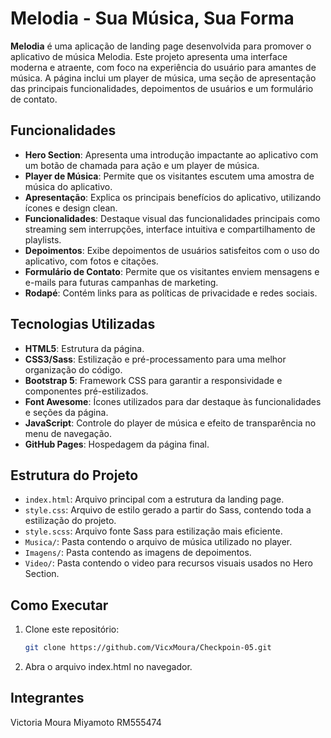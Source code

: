 # Melodia - Sua Música, Sua Forma

**Melodia** é uma aplicação de landing page desenvolvida para promover o aplicativo de música Melodia. Este projeto apresenta uma interface moderna e atraente, com foco na experiência do usuário para amantes de música. A página inclui um player de música, uma seção de apresentação das principais funcionalidades, depoimentos de usuários e um formulário de contato.

## Funcionalidades

- **Hero Section**: Apresenta uma introdução impactante ao aplicativo com um botão de chamada para ação e um player de música.
- **Player de Música**: Permite que os visitantes escutem uma amostra de música do aplicativo.
- **Apresentação**: Explica os principais benefícios do aplicativo, utilizando ícones e design clean.
- **Funcionalidades**: Destaque visual das funcionalidades principais como streaming sem interrupções, interface intuitiva e compartilhamento de playlists.
- **Depoimentos**: Exibe depoimentos de usuários satisfeitos com o uso do aplicativo, com fotos e citações.
- **Formulário de Contato**: Permite que os visitantes enviem mensagens e e-mails para futuras campanhas de marketing.
- **Rodapé**: Contém links para as políticas de privacidade e redes sociais.

## Tecnologias Utilizadas

- **HTML5**: Estrutura da página.
- **CSS3/Sass**: Estilização e pré-processamento para uma melhor organização do código.
- **Bootstrap 5**: Framework CSS para garantir a responsividade e componentes pré-estilizados.
- **Font Awesome**: Ícones utilizados para dar destaque às funcionalidades e seções da página.
- **JavaScript**: Controle do player de música e efeito de transparência no menu de navegação.
- **GitHub Pages**: Hospedagem da página final.

## Estrutura do Projeto

- `index.html`: Arquivo principal com a estrutura da landing page.
- `style.css`: Arquivo de estilo gerado a partir do Sass, contendo toda a estilização do projeto.
- `style.scss`: Arquivo fonte Sass para estilização mais eficiente.
- `Musica/`: Pasta contendo o arquivo de música utilizado no player.
- `Imagens/`: Pasta contendo as imagens de depoimentos.
- `Video/`: Pasta contendo o video para recursos visuais usados no Hero Section.

## Como Executar

1. Clone este repositório:
   ```bash 
   git clone https://github.com/VicxMoura/Checkpoin-05.git

2. Abra o arquivo index.html no navegador.

## Integrantes

Victoria Moura Miyamoto RM555474